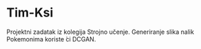 # Tim-Ksi
Projektni zadatak iz kolegija Strojno učenje.
Generiranje slika nalik Pokemonima koriste ́ci DCGAN.
